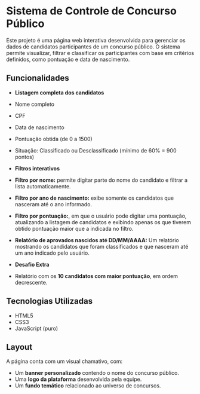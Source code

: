 # Sistema de Controle de Concurso Público

Este projeto é uma página web interativa desenvolvida para gerenciar os dados de candidatos participantes de um concurso público. O sistema permite visualizar, filtrar e classificar os participantes com base em critérios definidos, como pontuação e data de nascimento.

## Funcionalidades

-  **Listagem completa dos candidatos**
  - Nome completo
  - CPF
  - Data de nascimento
  - Pontuação obtida (de 0 a 1500)
  - Situação: Classificado ou Desclassificado (mínimo de 60% = 900 pontos)

-  **Filtros interativos**
  - **Filtro por nome:** permite digitar parte do nome do candidato e filtrar a lista automaticamente.
  - **Filtro por ano de nascimento:** exibe somente os candidatos que nasceram até o ano informado.
  - **Filtro por pontuação:**, em que o usuário pode digitar uma pontuação, atualizando a listagem de candidatos e exibindo apenas os que tiverem obtido pontuação maior que a indicada no filtro.

  - **Relatório de aprovados nascidos até DD/MM/AAAA:** Um relatório mostrando os candidatos que foram classificados e que nasceram até um ano indicado pelo usuário.

-  **Desafio Extra**
  - Relatório com os **10 candidatos com maior pontuação**, em ordem decrescente.

## Tecnologias Utilizadas

- HTML5
- CSS3
- JavaScript (puro)

## Layout

A página conta com um visual chamativo, com:

- Um **banner personalizado** contendo o nome do concurso público.
- Uma **logo da plataforma** desenvolvida pela equipe.
- Um **fundo temático** relacionado ao universo de concursos.
